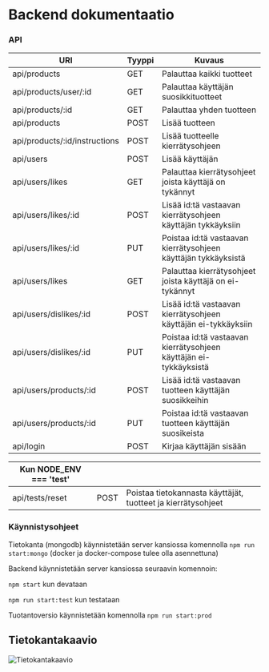 # Backend dokumentaatio

### API

| URI | Tyyppi | Kuvaus |
|---|---|---|
| api/products | GET | Palauttaa kaikki tuotteet | 
| api/products/user/:id | GET | Palauttaa käyttäjän suosikkituotteet | 
| api/products/:id | GET | Palauttaa yhden tuotteen | 
| api/products | POST | Lisää tuotteen | 
| api/products/:id/instructions | POST | Lisää tuotteelle kierrätysohjeen | 
| api/users | POST | Lisää käyttäjän |
| api/users/likes | GET | Palauttaa kierrätysohjeet joista käyttäjä on tykännyt |
| api/users/likes/:id | POST | Lisää id:tä vastaavan kierrätysohjeen käyttäjän tykkäyksiin |
| api/users/likes/:id | PUT | Poistaa id:tä vastaavan kierrätysohjeen käyttäjän tykkäyksistä  |
| api/users/likes | GET | Palauttaa kierrätysohjeet joista käyttäjä on ei-tykännyt |
| api/users/dislikes/:id | POST | Lisää id:tä vastaavan kierrätysohjeen käyttäjän ei-tykkäyksiin |
| api/users/dislikes/:id | PUT | Poistaa id:tä vastaavan kierrätysohjeen käyttäjän ei-tykkäyksistä |
| api/users/products/:id | POST | Lisää id:tä vastaavan tuotteen käyttäjän suosikkeihin |
| api/users/products/:id | PUT | Poistaa id:tä vastaavan tuotteen käyttäjän suosikeista |
| api/login | POST | Kirjaa käyttäjän sisään |

| Kun NODE_ENV === 'test' | | |
|---|---|---|
| api/tests/reset | POST | Poistaa tietokannasta käyttäjät, tuotteet ja kierrätysohjeet |


### Käynnistysohjeet

Tietokanta (mongodb) käynnistetään server kansiossa komennolla `npm run start:mongo` (docker ja docker-compose tulee olla asennettuna)

Backend käynnistetään server kansiossa seuraavin komennoin:

`npm start` kun devataan

`npm run start:test` kun testataan

Tuotantoversio käynnistetään komennolla `npm run start:prod`


## Tietokantakaavio

![Tietokantakaavio](https://github.com/ohtuprojekti-Kierratysavustin/Kierratysavustin/blob/staging/documents/kuvat/db-20210412.png)

